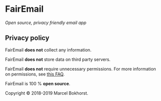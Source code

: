 # FairEmail

*Open source, privacy friendly email app*

## Privacy policy

FairEmail **does not** collect any information.

FairEmail **does not** store data on third party servers.

FairEmail **does not** require unnecessary permissions.
For more information on permissions, see [this FAQ](https://github.com/M66B/open-source-email/blob/master/FAQ.md#user-content-faq1).

FairEmail is 100 % **open source**.

Copyright &copy; 2018-2019 Marcel Bokhorst.
